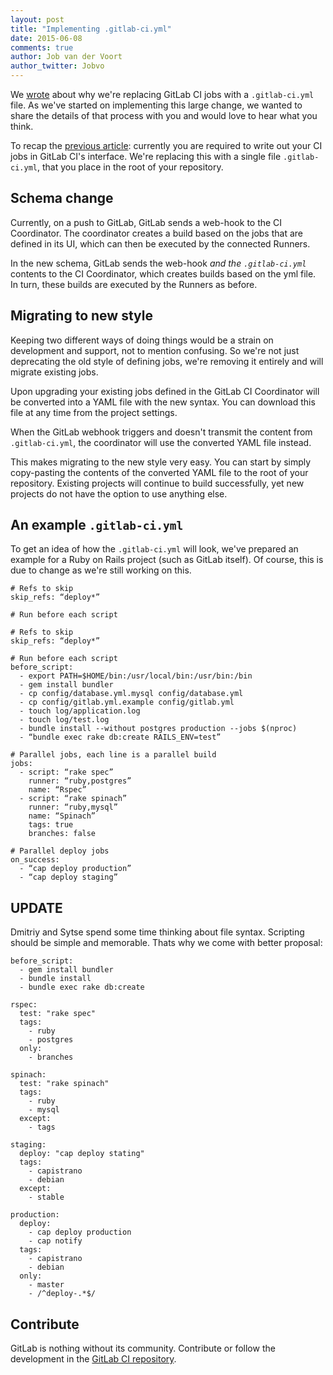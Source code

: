 ```yaml
---
layout: post
title: "Implementing .gitlab-ci.yml"
date: 2015-06-08
comments: true
author: Job van der Voort
author_twitter: Jobvo
---
```


We [wrote] about why we're replacing GitLab CI jobs with a `.gitlab-ci.yml` file.
As we've started on implementing this large change, we wanted to share the details
of that process with you and would love to hear what you think.

<!-- more -->

To recap the [previous article]:
currently you are required to write out your CI jobs in GitLab CI's interface.
We're replacing this with a single file `.gitlab-ci.yml`, that you place in the root
of your repository.

## Schema change

Currently, on a push to GitLab, GitLab sends a web-hook to the CI Coordinator.
The coordinator creates a build based on the jobs that are defined in its UI,
which can then be executed by the connected Runners.

In the new schema, GitLab sends the web-hook _and the `.gitlab-ci.yml`_ contents
to the CI Coordinator, which creates builds based on the yml file. In turn,
these builds are executed by the Runners as before.

## Migrating to new style

Keeping two different ways of doing things would be a strain on development and
support, not to mention confusing. So we're not just deprecating the old style
of defining jobs, we're removing it entirely and will migrate existing jobs.

Upon upgrading your existing jobs defined in the GitLab CI Coordinator will be
converted into a YAML file with the new syntax. You can download this file at any
time from the project settings.

When the GitLab webhook triggers and doesn't transmit the content from `.gitlab-ci.yml`,
the coordinator will use the converted YAML file instead.

This makes migrating to the new style very easy. You can start by simply copy-pasting
the contents of the converted YAML file to the root of your repository. Existing projects
will continue to build successfully, yet new projects do not have the option to
use anything else.

## An example `.gitlab-ci.yml`

To get an idea of how the `.gitlab-ci.yml` will look, we've prepared an example
for a Ruby on Rails project (such as GitLab itself). Of course, this is due to
change as we're still working on this.

```
# Refs to skip
skip_refs: “deploy*”

# Run before each script

# Refs to skip
skip_refs: “deploy*”

# Run before each script
before_script:
  - export PATH=$HOME/bin:/usr/local/bin:/usr/bin:/bin
  - gem install bundler
  - cp config/database.yml.mysql config/database.yml
  - cp config/gitlab.yml.example config/gitlab.yml
  - touch log/application.log
  - touch log/test.log
  - bundle install --without postgres production --jobs $(nproc)
  - “bundle exec rake db:create RAILS_ENV=test”

# Parallel jobs, each line is a parallel build
jobs:
  - script: “rake spec”
    runner: “ruby,postgres”
    name: “Rspec”
  - script: “rake spinach”
    runner: “ruby,mysql”
    name: “Spinach”
    tags: true
    branches: false

# Parallel deploy jobs
on_success:
  - “cap deploy production”
  - “cap deploy staging”
```

<a id="update"></a>

## UPDATE

Dmitriy and Sytse spend some time thinking about file syntax.
Scripting should be simple and memorable. Thats why we come with better proposal:

```
before_script:
  - gem install bundler
  - bundle install
  - bundle exec rake db:create

rspec:
  test: "rake spec"
  tags:
    - ruby
    - postgres
  only:
    - branches

spinach:
  test: "rake spinach"
  tags:
    - ruby
    - mysql
  except:
    - tags

staging:
  deploy: "cap deploy stating"
  tags:
    - capistrano
    - debian
  except:
    - stable

production:
  deploy:
    - cap deploy production
    - cap notify
  tags:
    - capistrano
    - debian
  only:
    - master
    - /^deploy-.*$/
```

## Contribute

GitLab is nothing without its community.
Contribute or follow the development in the [GitLab CI repository].

[wrote]: https://about.gitlab.com/2015/05/06/why-were-replacing-gitlab-ci-jobs-with-gitlab-ci-dot-yml/
[previous article]: https://about.gitlab.com/2015/05/06/why-were-replacing-gitlab-ci-jobs-with-gitlab-ci-dot-yml/
[GitLab CI repository]: https://gitlab.com/gitlab-org/gitlab-ci/commit/c2c9236cde807e98ff9571f8d23ac4def75eb9ba